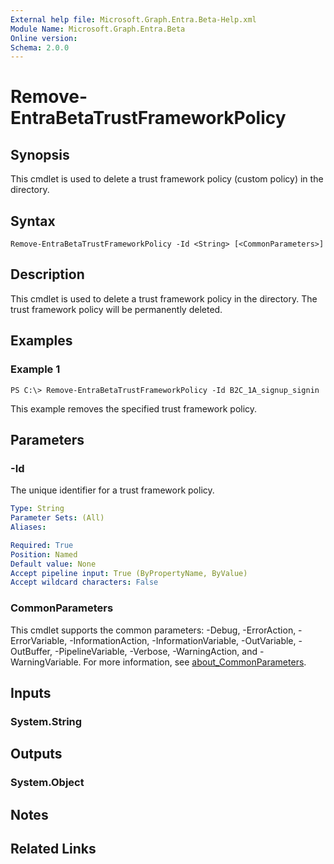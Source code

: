 ```yaml
---
External help file: Microsoft.Graph.Entra.Beta-Help.xml
Module Name: Microsoft.Graph.Entra.Beta
Online version:
Schema: 2.0.0
---
```


# Remove-EntraBetaTrustFrameworkPolicy

## Synopsis
This cmdlet is used to delete a trust framework policy (custom policy) in the directory.

## Syntax

```
Remove-EntraBetaTrustFrameworkPolicy -Id <String> [<CommonParameters>]
```

## Description
This cmdlet is used to delete a trust framework policy in the directory.
The trust framework policy will be permanently deleted.

## Examples

### Example 1
```
PS C:\> Remove-EntraBetaTrustFrameworkPolicy -Id B2C_1A_signup_signin
```

This example removes the specified trust framework policy.

## Parameters

### -Id
The unique identifier for a trust framework policy.

```yaml
Type: String
Parameter Sets: (All)
Aliases:

Required: True
Position: Named
Default value: None
Accept pipeline input: True (ByPropertyName, ByValue)
Accept wildcard characters: False
```

### CommonParameters
This cmdlet supports the common parameters: -Debug, -ErrorAction, -ErrorVariable, -InformationAction, -InformationVariable, -OutVariable, -OutBuffer, -PipelineVariable, -Verbose, -WarningAction, and -WarningVariable. For more information, see [about_CommonParameters](https://go.microsoft.com/fwlink/?LinkID=113216).

## Inputs

### System.String
## Outputs

### System.Object
## Notes

## Related Links
